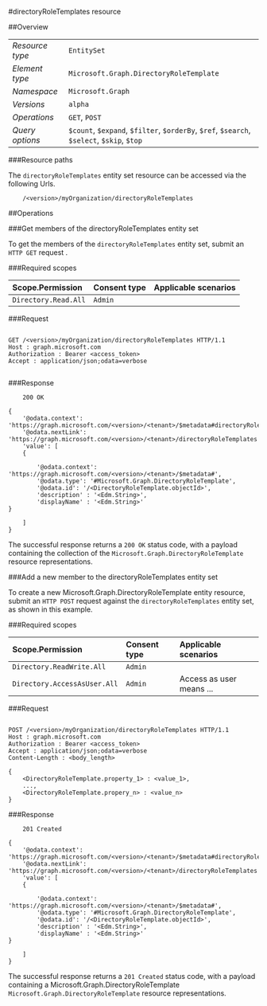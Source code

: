 #directoryRoleTemplates resource

 



##Overview

|  |  | 
| :-- | :-- | 
| _Resource type_ | `EntitySet` | 
| _Element type_ | `Microsoft.Graph.DirectoryRoleTemplate` | 
| _Namespace_ | `Microsoft.Graph` | 
| _Versions_ | `alpha` | 
| _Operations_ | `GET`, `POST` | 
| _Query options_ | `$count`, `$expand`, `$filter`, `$orderBy`, `$ref`, `$search`, `$select`, `$skip`, `$top` | 


###Resource paths

The `directoryRoleTemplates` entity set resource can be accessed via the following Urls. 

```
	/<version>/myOrganization/directoryRoleTemplates
```





##Operations

###Get members of the directoryRoleTemplates entity set

To get the members of the `directoryRoleTemplates` entity set, submit an `HTTP GET` request .  

###Required scopes

| Scope.Permission | Consent type | Applicable scenarios | 
| :-- | :-- | :-- | 
| `Directory.Read.All` | `Admin` |  | 
###Request

```
	
GET /<version>/myOrganization/directoryRoleTemplates HTTP/1.1
Host : graph.microsoft.com
Authorization : Bearer <access_token>
Accept : application/json;odata=verbose


```

###Response

```
	200 OK

{
	'@odata.context': 'https://graph.microsoft.com/<version>/<tenant>/$metadata#directoryRoleTemplates',
	'@odata.nextLink': 'https://graph.microsoft.com/<version>/<tenant>/directoryRoleTemplates',
	'value': [ 
	{

		'@odata.context': 'https://graph.microsoft.com/<version>/<tenant>/$metadata#',
		'@odata.type': '#Microsoft.Graph.DirectoryRoleTemplate',
		'@odata.id': '/<DirectoryRoleTemplate.objectId>',
		'description' : '<Edm.String>',
		'displayName' : '<Edm.String>'
}

	]
}

```

The successful response returns a `200 OK` status code, with a payload containing the collection of the `Microsoft.Graph.DirectoryRoleTemplate` resource representations. 

###Add a new member to the directoryRoleTemplates entity set

To create a new Microsoft.Graph.DirectoryRoleTemplate entity resource, submit an `HTTP POST` request against the `directoryRoleTemplates` entity set, as shown in this example. 

###Required scopes

| Scope.Permission | Consent type | Applicable scenarios | 
| :-- | :-- | :-- | 
| `Directory.ReadWrite.All` | `Admin` |  | 
| `Directory.AccessAsUser.All` | `Admin` | Access as user means ... | 
###Request

```
	
POST /<version>/myOrganization/directoryRoleTemplates HTTP/1.1
Host : graph.microsoft.com
Authorization : Bearer <access_token>
Accept : application/json;odata=verbose
Content-Length : <body_length>

{
	<DirectoryRoleTemplate.property_1> : <value_1>,
	...,
	<DirectoryRoleTemplate.propery_n> : <value_n>
}

```

###Response

```
	201 Created

{
	'@odata.context': 'https://graph.microsoft.com/<version>/<tenant>/$metadata#directoryRoleTemplates',
	'@odata.nextLink': 'https://graph.microsoft.com/<version>/<tenant>/directoryRoleTemplates',
	'value': [ 
	{

		'@odata.context': 'https://graph.microsoft.com/<version>/<tenant>/$metadata#',
		'@odata.type': '#Microsoft.Graph.DirectoryRoleTemplate',
		'@odata.id': '/<DirectoryRoleTemplate.objectId>',
		'description' : '<Edm.String>',
		'displayName' : '<Edm.String>'
}

	]
}

```

The successful response returns a `201 Created` status code, with a payload containing a Microsoft.Graph.DirectoryRoleTemplate `Microsoft.Graph.DirectoryRoleTemplate` resource representations. 



